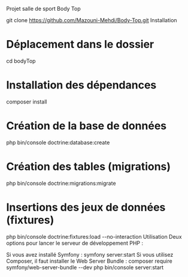 Projet salle de sport Body Top


git clone https://github.com/Mazouni-Mehdi/Body-Top.git
Installation
# Déplacement dans le dossier
cd bodyTop

# Installation des dépendances
composer install

# Création de la base de données
php bin/console doctrine:database:create

# Création des tables (migrations)
php bin/console doctrine:migrations:migrate

# Insertions des jeux de données (fixtures)
php bin/console doctrine:fixtures:load --no-interaction
Utilisation
Deux options pour lancer le serveur de développement PHP :

Si vous avez installé Symfony :
symfony server:start
Si vous utilisez Composer, il faut installer le Web Server Bundle :
composer require symfony/web-server-bundle --dev
php bin/console server:start
